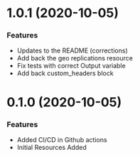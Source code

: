 # 1.0.1 (2020-10-05)

### Features

* Updates to the README (corrections)
* Add back the geo replications resource
* Fix tests with correct Output variable
* Add back custom_headers block

# 0.1.0 (2020-10-05)

### Features

* Added CI/CD in Github actions
* Initial Resources Added
